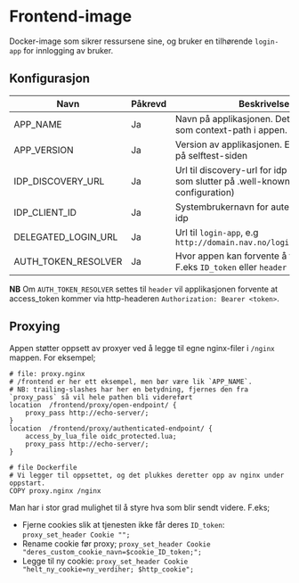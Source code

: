 # Frontend-image

Docker-image som sikrer ressursene sine, og bruker en tilhørende `login-app` for innlogging av bruker.

## Konfigurasjon
| Navn | Påkrevd | Beskrivelse |
|------|---------|-------------|
| APP_NAME | Ja | Navn på applikasjonen. Dette vil bli brukt som context-path i appen. |
| APP_VERSION | Ja | Version av applikasjonen. Er bare synlig på selftest-siden |
| IDP_DISCOVERY_URL | Ja | Url til discovery-url for idp (typisk noe som slutter på .well-known/openid-configuration) |
| IDP_CLIENT_ID | Ja | Systembrukernavn for autentisering mot idp |
| DELEGATED_LOGIN_URL | Ja | Url til `login-app`, e.g `http://domain.nav.no/loginapp/api/start` |
| AUTH_TOKEN_RESOLVER | Ja | Hvor appen kan forvente å finne ID_token. F.eks `ID_token` eller `header` |

**NB** Om `AUTH_TOKEN_RESOLVER` settes til `header` vil applikasjonen forvente at access_token kommer via
http-headeren `Authorization: Bearer <token>`.

## Proxying

Appen støtter oppsett av proxyer ved å legge til egne nginx-filer i `/nginx` mappen.
For eksempel;
```nginx
# file: proxy.nginx
# /frontend er her ett eksempel, men bør være lik `APP_NAME`.
# NB: trailing-slashes har her en betydning, fjernes den fra `proxy_pass` så vil hele pathen bli videreført
location  /frontend/proxy/open-endpoint/ {
    proxy_pass http://echo-server/;
}
location  /frontend/proxy/authenticated-endpoint/ {
    access_by_lua_file oidc_protected.lua;
    proxy_pass http://echo-server/;
}

# file Dockerfile
# Vi legger til oppsettet, og det plukkes deretter opp av nginx under oppstart.
COPY proxy.nginx /nginx
```

Man har i stor grad mulighet til å styre hva som blir sendt videre.
F.eks;
- Fjerne cookies slik at tjenesten ikke får deres `ID_token`: `proxy_set_header Cookie "";`
- Rename cookie før proxy; `proxy_set_header Cookie "deres_custom_cookie_navn=$cookie_ID_token;";`
- Legge til ny cookie: `proxy_set_header Cookie "helt_ny_cookie=ny_verdiher; $http_cookie";`
